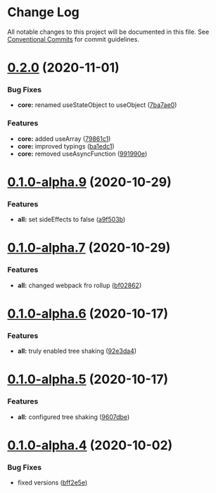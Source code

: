 # Change Log

All notable changes to this project will be documented in this file.
See [Conventional Commits](https://conventionalcommits.org) for commit guidelines.

# [0.2.0](https://github.com/Frantss/react-hookful/tree/master/packages/core/compare/@react-hookful/core@0.1.0-alpha.9...@react-hookful/core@0.2.0) (2020-11-01)


### Bug Fixes

* **core:** renamed useStateObject to useObject ([7ba7ae0](https://github.com/Frantss/react-hookful/tree/master/packages/core/commit/7ba7ae09ba8cedac00f83924ba8813cb2277d798))


### Features

* **core:** added useArray ([79861c1](https://github.com/Frantss/react-hookful/tree/master/packages/core/commit/79861c10bf1ce3a6dc9693e116fc3e3c2754769b))
* **core:** improved typings ([ba1edc1](https://github.com/Frantss/react-hookful/tree/master/packages/core/commit/ba1edc17dd8740783daa507a05be815176f84675))
* **core:** removed useAsyncFunction ([991990e](https://github.com/Frantss/react-hookful/tree/master/packages/core/commit/991990e19e7a22a460a997c4558dbf09979e2aa2))





# [0.1.0-alpha.9](https://github.com/Frantss/react-hookful/tree/master/packages/core/compare/@react-hookful/core@0.1.0-alpha.7...@react-hookful/core@0.1.0-alpha.9) (2020-10-29)


### Features

* **all:** set sideEffects to false ([a9f503b](https://github.com/Frantss/react-hookful/tree/master/packages/core/commit/a9f503b3f60ede433927fa770283d94be0755cec))





# [0.1.0-alpha.7](https://github.com/Frantss/react-hookful/tree/master/packages/core/compare/@react-hookful/core@0.1.0-alpha.6...@react-hookful/core@0.1.0-alpha.7) (2020-10-29)


### Features

* **all:** changed webpack fro rollup ([bf02862](https://github.com/Frantss/react-hookful/tree/master/packages/core/commit/bf02862386c9c3f71650bc4da96ca843543ccde3))





# [0.1.0-alpha.6](https://github.com/Frantss/react-hookful/tree/master/packages/core/compare/@react-hookful/core@0.1.0-alpha.5...@react-hookful/core@0.1.0-alpha.6) (2020-10-17)


### Features

* **all:** truly enabled tree shaking ([92e3da4](https://github.com/Frantss/react-hookful/tree/master/packages/core/commit/92e3da4f5fd9a08095ec845776663452e151258a))





# [0.1.0-alpha.5](https://github.com/Frantss/react-hookful/tree/master/packages/core/compare/@react-hookful/core@0.1.0-alpha.4...@react-hookful/core@0.1.0-alpha.5) (2020-10-17)


### Features

* **all:** configured tree shaking ([9607dbe](https://github.com/Frantss/react-hookful/tree/master/packages/core/commit/9607dbe7e1b125e79c1c5d767bc6959593b7df99))





# [0.1.0-alpha.4](https://github.com/Frantss/react-hookful/tree/master/packages/core/compare/@react-hookful/core@0.1.0-alpha.3...@react-hookful/core@0.1.0-alpha.4) (2020-10-02)


### Bug Fixes

* fixed versions ([bff2e5e](https://github.com/Frantss/react-hookful/tree/master/packages/core/commit/bff2e5ecb6eb6cc1cca85aa5587848779cdbe9ba))
